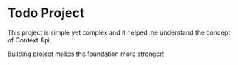 # Todo Project

This project is simple yet complex and it helped me understand the concept of Context Api.

Building project makes the foundation more stronger!


